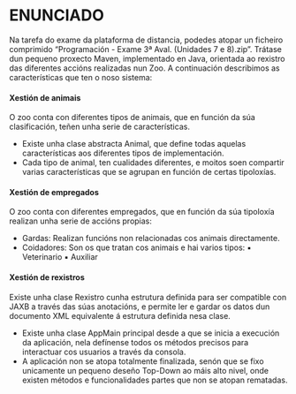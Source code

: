 # ENUNCIADO
Na tarefa do exame da plataforma de distancia, podedes atopar un ficheiro comprimido “Programación - Exame 3ª Aval. (Unidades 7 e 8).zip”. Trátase dun pequeno proxecto Maven, implementado en Java, orientada ao rexistro das diferentes accións realizadas nun Zoo. A continuación describimos as características que ten o noso sistema:
#### Xestión de animais
O zoo conta con diferentes tipos de animais, que en función da súa clasificación, teñen unha serie de características.
  - Existe unha clase abstracta Animal, que define todas aquelas características aos diferentes tipos de implementación.
  - Cada tipo de animal, ten cualidades diferentes, e moitos soen compartir varias características que se agrupan en función de certas tipoloxías.

#### Xestión de empregados
O zoo conta con diferentes empregados, que en función da súa tipoloxía realizan unha serie de accións propias:
  - Gardas: Realizan funcións non relacionadas cos animais directamente.
  - Coidadores: Son os que tratan cos animais e hai varios tipos:
     ▪ Veterinario
     ▪ Auxiliar

#### Xestión de rexistros
Existe unha clase Rexistro cunha estrutura definida para ser compatible con JAXB a través das súas anotacións, e permite ler e gardar os datos dun documento XML equivalente á estrutura definida nesa clase.
  - Existe unha clase AppMain principal desde a que se inicia a execución da aplicación, nela defínense todos os métodos precisos para interactuar cos usuarios a través da consola.
  - A aplicación non se atopa totalmente finalizada, senón que se fixo unicamente un pequeno deseño Top-Down ao máis alto nivel, onde existen métodos e funcionalidades partes que non se atopan rematadas. 